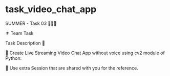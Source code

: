 # task_video_chat_app

SUMMER - Task 03 👨🏻‍💻 

⚜️ Team Task

Task Description 📄

📌 Create Live Streaming Video Chat App without voice using cv2 module of Python: 

🔅 Use extra Session that are shared with you for the reference. 
